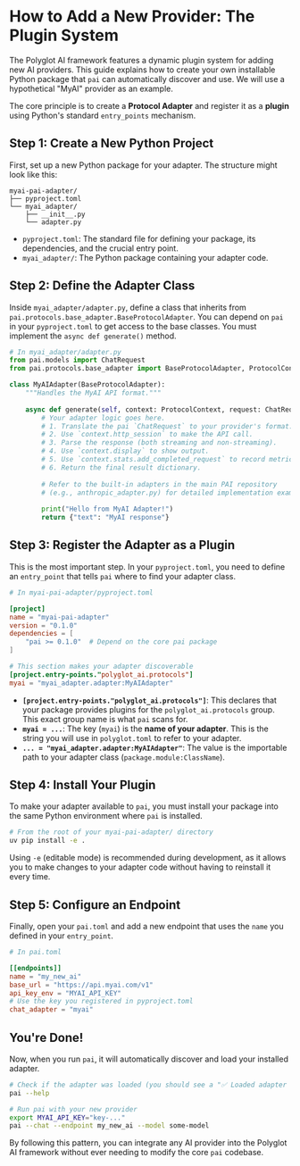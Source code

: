 # How to Add a New Provider: The Plugin System

The Polyglot AI framework features a dynamic plugin system for adding new AI providers. This guide explains how to create your own installable Python package that `pai` can automatically discover and use. We will use a hypothetical "MyAI" provider as an example.

The core principle is to create a **Protocol Adapter** and register it as a **plugin** using Python's standard `entry_points` mechanism.

## Step 1: Create a New Python Project

First, set up a new Python package for your adapter. The structure might look like this:

```
myai-pai-adapter/
├── pyproject.toml
└── myai_adapter/
    ├── __init__.py
    └── adapter.py
```

-   `pyproject.toml`: The standard file for defining your package, its dependencies, and the crucial entry point.
-   `myai_adapter/`: The Python package containing your adapter code.

## Step 2: Define the Adapter Class

Inside `myai_adapter/adapter.py`, define a class that inherits from `pai.protocols.base_adapter.BaseProtocolAdapter`. You can depend on `pai` in your `pyproject.toml` to get access to the base classes. You must implement the `async def generate()` method.

```python
# In myai_adapter/adapter.py
from pai.models import ChatRequest
from pai.protocols.base_adapter import BaseProtocolAdapter, ProtocolContext

class MyAIAdapter(BaseProtocolAdapter):
    """Handles the MyAI API format."""
    
    async def generate(self, context: ProtocolContext, request: ChatRequest, ...):
        # Your adapter logic goes here.
        # 1. Translate the pai `ChatRequest` to your provider's format.
        # 2. Use `context.http_session` to make the API call.
        # 3. Parse the response (both streaming and non-streaming).
        # 4. Use `context.display` to show output.
        # 5. Use `context.stats.add_completed_request` to record metrics.
        # 6. Return the final result dictionary.
        
        # Refer to the built-in adapters in the main PAI repository
        # (e.g., anthropic_adapter.py) for detailed implementation examples.
        
        print("Hello from MyAI Adapter!")
        return {"text": "MyAI response"}
```

## Step 3: Register the Adapter as a Plugin

This is the most important step. In your `pyproject.toml`, you need to define an `entry_point` that tells `pai` where to find your adapter class.

```toml
# In myai-pai-adapter/pyproject.toml

[project]
name = "myai-pai-adapter"
version = "0.1.0"
dependencies = [
    "pai >= 0.1.0"  # Depend on the core pai package
]

# This section makes your adapter discoverable
[project.entry-points."polyglot_ai.protocols"]
myai = "myai_adapter.adapter:MyAIAdapter"
```

-   **`[project.entry-points."polyglot_ai.protocols"]`**: This declares that your package provides plugins for the `polyglot_ai.protocols` group. This exact group name is what `pai` scans for.
-   **`myai = ...`**: The key (`myai`) is the **name of your adapter**. This is the string you will use in `polyglot.toml` to refer to your adapter.
-   **`... = "myai_adapter.adapter:MyAIAdapter"`**: The value is the importable path to your adapter class (`package.module:ClassName`).

## Step 4: Install Your Plugin

To make your adapter available to `pai`, you must install your package into the same Python environment where `pai` is installed.

```bash
# From the root of your myai-pai-adapter/ directory
uv pip install -e .
```
Using `-e` (editable mode) is recommended during development, as it allows you to make changes to your adapter code without having to reinstall it every time.

## Step 5: Configure an Endpoint

Finally, open your `pai.toml` and add a new endpoint that uses the `name` you defined in your `entry_point`.

```toml
# In pai.toml

[[endpoints]]
name = "my_new_ai"
base_url = "https://api.myai.com/v1"
api_key_env = "MYAI_API_KEY"
# Use the key you registered in pyproject.toml
chat_adapter = "myai"
```

## You're Done!

Now, when you run `pai`, it will automatically discover and load your installed adapter.

```bash
# Check if the adapter was loaded (you should see a "✅ Loaded adapter 'myai'..." message)
pai --help

# Run pai with your new provider
export MYAI_API_KEY="key-..."
pai --chat --endpoint my_new_ai --model some-model
```

By following this pattern, you can integrate any AI provider into the Polyglot AI framework without ever needing to modify the core `pai` codebase.

